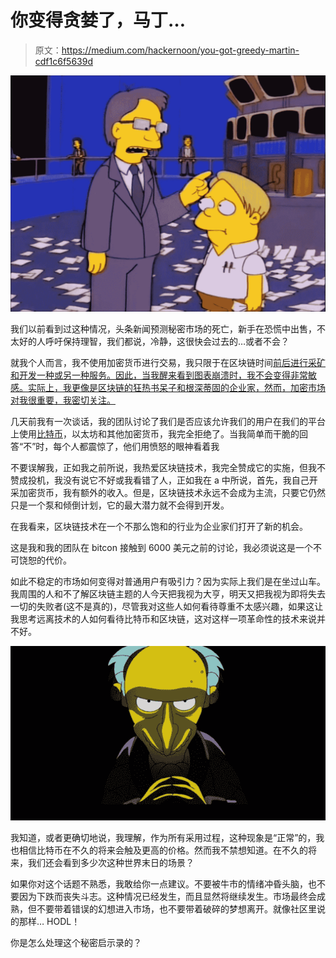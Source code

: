 # 你变得贪婪了，马丁…

> 原文：<https://medium.com/hackernoon/you-got-greedy-martin-cdf1c6f5639d>

![](img/d8ea49da7b395e5931a54454dc53b05e.png)

我们以前看到过这种情况，头条新闻预测秘密市场的死亡，新手在恐慌中出售，不太好的人呼吁保持理智，我们都说，冷静，这很快会过去的…或者不会？

就我个人而言，我不使用加密货币进行交易，我只限于在区块链时间[前后进行采矿和开发一种或另一种服务。因此，当我醒来看到图表崩溃时，我不会变得非常敏感。实际上，我更像是区块链的狂热书呆子和根深蒂固的企业家，然而，加密市场对我很重要，我密切关注。](https://hackernoon.com/tagged/blockchain)

几天前我有一次谈话，我的团队讨论了我们是否应该允许我们的用户在我们的平台上使用[比特币](https://hackernoon.com/tagged/bitcoin)，以太坊和其他加密货币，我完全拒绝了。当我简单而干脆的回答“不”时，每个人都震惊了，他们用愤怒的眼神看着我

不要误解我，正如我之前所说，我热爱区块链技术，我完全赞成它的实施，但我不赞成投机，我没有说它不好或我看错了人，正如我在 a 中所说，首先，我自己开采加密货币，我有额外的收入。但是，区块链技术永远不会成为主流，只要它仍然只是一个泵和倾倒计划，它的最大潜力就不会得到开发。

在我看来，区块链技术在一个不那么饱和的行业为企业家们打开了新的机会。

这是我和我的团队在 bitcon 接触到 6000 美元之前的讨论，我必须说这是一个不可饶恕的代价。

如此不稳定的市场如何变得对普通用户有吸引力？因为实际上我们是在坐过山车。我周围的人和不了解区块链主题的人今天把我视为大亨，明天又把我视为即将失去一切的失败者(这不是真的)，尽管我对这些人如何看待尊重不太感兴趣，如果这让我思考远离技术的人如何看待比特币和区块链，这对这样一项革命性的技术来说并不好。

![](img/119014dafcedc2dd8b2fcf4811ecc2f1.png)

我知道，或者更确切地说，我理解，作为所有采用过程，这种现象是“正常”的，我也相信比特币在不久的将来会触及更高的价格。然而我不禁想知道。在不久的将来，我们还会看到多少次这种世界末日的场景？

如果你对这个话题不熟悉，我敢给你一点建议。不要被牛市的情绪冲昏头脑，也不要因为下跌而丧失斗志。这种情况已经发生，而且显然将继续发生。市场最终会成熟，但不要带着错误的幻想进入市场，也不要带着破碎的梦想离开。就像社区里说的那样… HODL！

你是怎么处理这个秘密启示录的？
